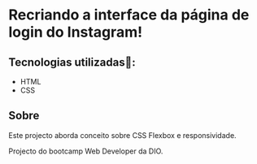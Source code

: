 # Recriando a interface da página de login do Instagram! 

## Tecnologias utilizadas🚀:

* HTML
* CSS 

## Sobre

Este projecto aborda conceito sobre CSS Flexbox e responsividade.

<p>Projecto do bootcamp Web Developer da DIO.



